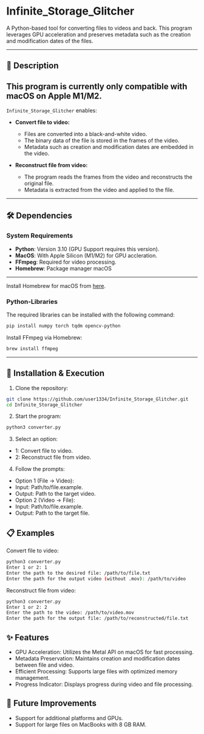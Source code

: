 # Infinite_Storage_Glitcher

A Python-based tool for converting files to videos and back. This program leverages GPU acceleration and preserves metadata such as the creation and modification dates of the files.

---

## 📜 Description

## This program is currently only compatible with macOS on Apple M1/M2.

`Infinite_Storage_Glitcher` enables:
- **Convert file to video:** 
  - Files are converted into a black-and-white video.
  - The binary data of the file is stored in the frames of the video.
  - Metadata such as creation and modification dates are embedded in the video.

- **Reconstruct file from video:**
  - The program reads the frames from the video and reconstructs the original file.
  - Metadata is extracted from the video and applied to the file.

---

## 🛠️ Dependencies

### **System Requirements**
- **Python**: Version 3.10 (GPU Support requires this version).
- **MacOS**: With Apple Silicon (M1/M2) for GPU accleration.
- **FFmpeg**: Required for video processing.
- **Homebrew**: Package manager macOS
  
---
Install Homebrew for macOS from [here](https://brew.sh).
### **Python-Libraries**
The required libraries can be installed with the following command:

```bash
pip install numpy torch tqdm opencv-python
```
Install FFmpeg via Homebrew:
```bash
brew install ffmpeg
```

---

## 🚀 Installation & Execution
1.	Clone the repository:

```bash
git clone https://github.com/user1334/Infinite_Storage_Glitcher.git
cd Infinite_Storage_Glitcher
```
2.	Start the program:

```bash
python3 converter.py
```

3.	Select an option:
  - 1: Convert file to video.
  - 2: Reconstruct file from video.

4.	Follow the prompts:
	
  - Option 1 (File → Video):
  - Input: Path/to/file.example.
  - Output: Path to the target video.
  - Option 2 (Video → File):
  - Input: Path/to/file.example.
  - Output: Path to the target file.

## 📋 Examples

Convert file to video:

```bash
python3 converter.py
Enter 1 or 2: 1
Enter the path to the desired file: /path/to/file.txt
Enter the path for the output video (without .mov): /path/to/video
```

Reconstruct file from video:

```bash
python3 converter.py
Enter 1 or 2: 2
Enter the path to the video: /path/to/video.mov
Enter the path for the output file: /path/to/reconstructed/file.txt
```

## ✨ Features
  - GPU Acceleration: Utilizes the Metal API on macOS for fast processing.
  - Metadata Preservation: Maintains creation and modification dates between file and video.
  - Efficient Processing: Supports large files with optimized memory management.
  - Progress Indicator: Displays progress during video and file processing.

## 🧪 Future Improvements
  - Support for additional platforms and GPUs.
  - Support for large files on MacBooks with 8 GB RAM.




